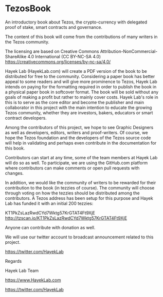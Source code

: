 # TezosBook
An introductory book about Tezos, the crypto-currency with delegated proof of stake, smart contracts and governance.

The content of this book will come from the contributions of many writers in the Tezos community. 

The licensing are based on Creative Commons Attribution-NonCommercial-ShareAlike 4.0 International (CC BY-NC-SA 4.0)
https://creativecommons.org/licenses/by-nc-sa/4.0/

Hayek Lab (HayekLab.com) will create a PDF version of the book to be distributed for free to the community. Considering
a paper book has better appeal to some readers and will give more prominence to Tezos, Hayek Lab intends on paying for
the formatting required in order to publish the book in a physical paper book in softcover format. The book will be sold
without any goals of making a profit but rather to mainly cover costs. Hayek Lab's role in this is to serve as
the core editor and become the publisher and main collaborator in this project with the main intention to educate the growing Tezos
community, whether they are investors, bakers, educators or smart contract developers.

Among the contributors of this project, we hope to see Graphic Designers as well as developers, editors, writers and 
proof-writers. Of course, we hope the Tezos foundation and the developers of the Tezos source code will help in 
validating and perhaps even contribute in the documentation for this book. 

Contributors can start at any time, some of the team members at Hayek Lab will do so as well. To participate, we are
using the GitHub.com platform where contributors can make comments or open pull requests with changes.

In addition, we would like the community of writers to be rewarded for their contribution to the book (in tezzies 
of course). The community will choose through voting on how the tezzies should be distributed among the 
contributors. A Tezos address has been setup for this purpose and Hayek Lab has funded it with an initial 200 tezzies:

KT1PkZsLazRwdCYd7Wktg57KrGTAT4Ft9XjE
http://tzscan.io/KT1PkZsLazRwdCYd7Wktg57KrGTAT4Ft9XjE

Anyone can contribute with donation as well. 

We will use our twitter account to broadcast announcement related to this project. 

https://twitter.com/HayekLab

Regards

Hayek Lab Team

https://www.HayekLab.com

https://twitter.com/HayekLab

